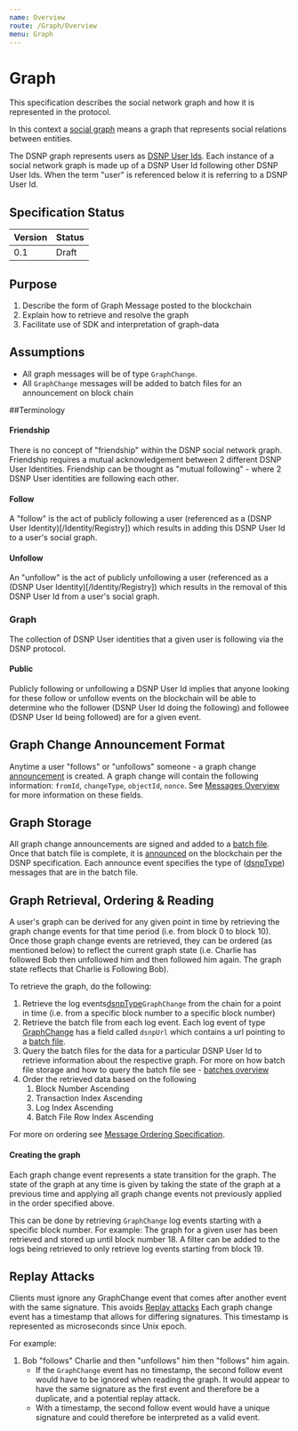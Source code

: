 ```yaml
---
name: Overview
route: /Graph/Overview
menu: Graph
---
```


# Graph

This specification describes the social network graph and how it is represented in the protocol. 

In this context a [social graph](https://en.wikipedia.org/wiki/Social_graph) means a graph that represents social relations between entities.

The DSNP graph represents users as [DSNP User Ids](/Identity/Overview). 
Each instance of a social network graph is made up of a DSNP User Id following other DSNP User Ids.
When the term "user" is referenced below it is referring to a DSNP User Id.

## Specification Status

| Version | Status |
---------- | ---------
| 0.1     | Draft |

## Purpose
1. Describe the form of Graph Message posted to the blockchain
1. Explain how to retrieve and resolve the graph
1. Facilitate use of SDK and interpretation of graph-data

## Assumptions
- All graph messages will be of type `GraphChange`.
- All `GraphChange` messages will be added to batch files for an announcement on block chain

##Terminology

#### Friendship

There is no concept of "friendship" within the DSNP social network graph. 
Friendship requires a mutual acknowledgement between 2 different DSNP User Identities. 
Friendship can be thought as "mutual following" - where 2 DSNP User identities are following each other. 

#### Follow

A "follow" is the act of publicly following a user (referenced as a (DSNP User Identity)[/Identity/Registry]) which results in adding this DSNP User Id to a user's social graph.

#### Unfollow

An "unfollow" is the act of publicly unfollowing a user (referenced as a (DSNP User Identity)[/Identity/Registry]) which results in the removal of this DSNP User Id from a user's social graph.

### Graph

The collection of DSNP User identities that a given user is following via the DSNP protocol. 

#### Public
Publicly following or unfollowing a DSNP User Id implies that anyone looking for these follow
or unfollow events on the blockchain will be able to determine who the follower (DSNP User Id 
doing the following) and followee (DSNP User Id being followed) are for a given event.

## Graph Change Announcement Format
Anytime a user "follows" or "unfollows" someone - a graph change [announcement](/Messages/Overview) is created.
A graph change will contain the following information: `fromId`, `changeType`, `objectId`, `nonce`. See [Messages Overview](/Messages/Overview) for more information on these fields.

## Graph Storage
All graph change announcements are signed and added to a [batch file](/Batches/Overview).
Once that batch file is complete, it is [announced](/Messages/Announce) on the blockchain per the DSNP specification. 
Each announce event specifies the type of ([dsnpType](/Messages/Announce)) messages that are in the batch file. 

## Graph Retrieval, Ordering & Reading
A user's graph can be derived for any given point in time by retrieving the graph change events for that time period (i.e. from block 0 to block 10). 
Once those graph change events are retrieved, they can be ordered (as mentioned below) to reflect the current graph state
(i.e. Charlie has followed Bob then unfollowed him and then followed him again. The graph state reflects that Charlie is Following Bob).

To retrieve the graph, do the following:
1. Retrieve the log events[dsnpType](/Messages/Types)`GraphChange` from the chain for a point in time (i.e. from a specific block number to a specific block number)
1. Retrieve the batch file from each log event. Each log event of type [GraphChange](/Messages/Announce) has a field called `dsnpUrl` which contains a url pointing to a [batch file](/Batches/Overview).
1. Query the batch files for the data for a particular DSNP User Id to retrieve information about the respective graph. For more on how batch file storage and how to query the batch file see - [batches overview](/Batches/Overview)
1. Order the retrieved data based on the following  
    1. Block Number Ascending
    1. Transaction Index Ascending
    1. Log Index Ascending
    1. Batch File Row Index Ascending
                                                
For more on ordering see [Message Ordering Specification](/Messages/Ordering).

#### Creating the graph
Each graph change event represents a state transition for the graph. 
The state of the graph at any time is given by taking the state of the graph at a previous time and applying all graph change events not previously applied in the order specified above.

This can be done by retrieving `GraphChange` log events starting with a specific block number. 
For example: The graph for a given user has been retrieved and stored up until block number 18. 
A filter can be added to the logs being retrieved to only retrieve log events starting from block 19.

## Replay Attacks

Clients must ignore any GraphChange event that comes after another event with the same signature. This avoids [Replay attacks](https://en.wikipedia.org/wiki/Replay_attack)
Each graph change event has a timestamp that allows for differing signatures.
This timestamp is represented as microseconds since Unix epoch.

For example:
1. Bob "follows" Charlie and then "unfollows" him then "follows" him again.
    - If the `GraphChange` event has no timestamp, the second follow event would have to be ignored when reading the graph. 
      It would appear to have the same signature as the first event and therefore be a duplicate, and a potential replay attack.
    - With a timestamp, the second follow event would have a unique signature and could therefore be interpreted as a valid event.
